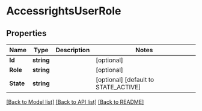 # AccessrightsUserRole

## Properties

Name | Type | Description | Notes
------------ | ------------- | ------------- | -------------
**Id** | **string** |  | [optional] 
**Role** | **string** |  | [optional] 
**State** | **string** |  | [optional] [default to STATE_ACTIVE]

[[Back to Model list]](../README.md#documentation-for-models) [[Back to API list]](../README.md#documentation-for-api-endpoints) [[Back to README]](../README.md)


